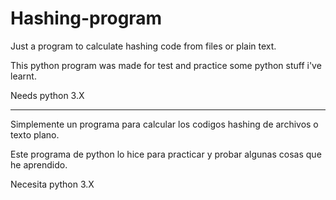 # Hashing-program

Just a program to calculate hashing code from files or plain text.

This python program was made for test and practice some python stuff i've learnt.

Needs python 3.X

-----------------------------------------------------------------------

Simplemente un programa para calcular los codigos hashing de archivos o texto plano.

Este programa de python lo hice para practicar y probar algunas cosas que he aprendido.

Necesita python 3.X
